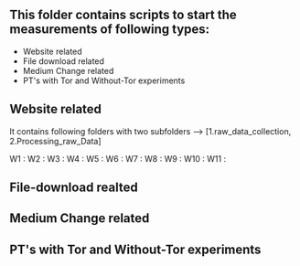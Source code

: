 This folder contains scripts to start the measurements of following types:
--------------------------------------------------------------------------
- Website related
- File download related
- Medium Change related
- PT's with Tor and Without-Tor experiments

Website related
---------------
It contains following folders with two subfolders --> [1.raw_data_collection, 2.Processing_raw_Data] 

W1 :
W2 :
W3 : 
W4 :
W5 :
W6 :
W7 :
W8 :
W9 :
W10 :
W11 :

File-download realted
---------------------


Medium Change related
---------------------


PT's with Tor and Without-Tor experiments
-----------------------------------------
